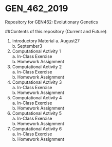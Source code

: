 # GEN_462_2019
Repository for GEN462: Evolutionary Genetics

##Contents of this repository (Current and Future):  

1. Introductory Material
  a. August27  
  b. September3  
2. Computational Activity 1  
  a. In-Class Exercise  
  b. Homework Assignment  
3. Computational Activity 2  
  a. In-Class Exercise  
  b. Homework Assignment  
4. Computational Activity 3  
  a. In-Class Exercise  
  b. Homework Assignment  
5. Computational Activity 4  
  a. In-Class Exercise  
  b. Homework Assignment  
6. Computational Activity 5  
  a. In-Class Exercise  
  b. Homework Assignment  
7. Computational Activity 6  
  a. In-Class Exercise  
  b. Homework Assignment  

